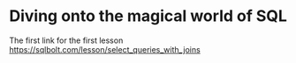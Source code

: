 # Diving onto the magical world of SQL

The first link for the first lesson https://sqlbolt.com/lesson/select_queries_with_joins
